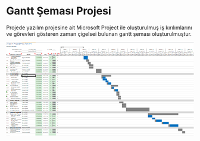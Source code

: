 # Gantt Şeması Projesi

Projede yazılım projesine ait Microsoft Project ile oluşturulmuş iş kırılımlarını ve görevleri gösteren  zaman çigelsei bulunan gantt şeması oluşturulmuştur.

<img src="https://github.com/AysenurBALKAN/GanttSemasi/blob/main/gantt.PNG" width="100%" height="250px">
